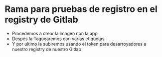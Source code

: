 # Rama para pruebas de registro en el registry de Gitlab
* Procedemos a crear la imagen con la app
* Despés la Taguearemos con varias etiquetas
* Y por ultimo la subiremos usando el token para desarroyadores a nuestro registry de nuestro Gitlab